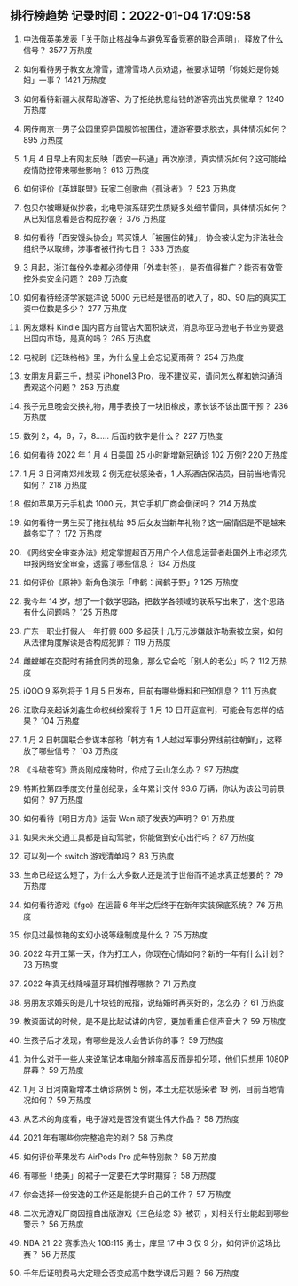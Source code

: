 
## 排行榜趋势 记录时间：2022-01-04 17:09:58
  
  1. 中法俄英美发表「关于防止核战争与避免军备竞赛的联合声明」，释放了什么信号？ 3577 万热度
    
  2. 如何看待男子教女友滑雪，遭滑雪场人员劝退，被要求证明「你媳妇是你媳妇」一事？ 1421 万热度
    
  3. 如何看待新疆大叔帮助游客、为了拒绝执意给钱的游客亮出党员徽章？ 1240 万热度
    
  4. 网传南京一男子公园里穿异国服饰被围住，遭游客要求脱衣，具体情况如何？ 895 万热度
    
  5. 1 月 4 日早上有网友反映「西安一码通」再次崩溃，真实情况如何？这可能给疫情防控带来哪些影响？ 613 万热度
    
  6. 如何评价《英雄联盟》玩家二创歌曲《孤泳者》？ 523 万热度
    
  7. 包贝尔被曝疑似抄袭，北电导演系研究生质疑多处细节雷同，具体情况如何？从已知信息看是否构成抄袭？ 376 万热度
    
  8. 如何看待「西安馒头协会」骂买馍人「被圈住的猪」，协会被认定为非法社会组织予以取缔，涉事者被行拘七日？ 333 万热度
    
  9. 3 月起，浙江每份外卖都必须使用「外卖封签」，是否值得推广？能否有效管控外卖安全问题？ 289 万热度
    
  10. 如何看待经济学家姚洋说 5000 元已经是很高的收入了，80、90 后的真实工资中位数是多少？ 277 万热度
    
  11. 网友爆料 Kindle 国内官方自营店大面积缺货，消息称亚马逊电子书业务要退出国内市场，是真的吗？ 265 万热度
    
  12. 电视剧《还珠格格》里，为什么皇上会忘记夏雨荷？ 254 万热度
    
  13. 女朋友月薪三千，想买 iPhone13 Pro，我不建议买，请问怎么样和她沟通消费观这个问题？ 253 万热度
    
  14. 孩子元旦晚会交换礼物，用手表换了一块旧橡皮，家长该不该出面干预？ 236 万热度
    
  15. 数列 2，4，6，7，8…… 后面的数字是什么？ 227 万热度
    
  16. 如何看待 2022 年 1 月 4 日美国 25 小时新增新冠确诊 102 万例? 220 万热度
    
  17. 1 月 3 日河南郑州发现 2 例无症状感染者，1 人系酒店保洁员，目前当地情况如何？ 218 万热度
    
  18. 假如苹果万元手机卖 1000 元，其它手机厂商会倒闭吗？ 214 万热度
    
  19. 如何看待一男生买了拖拉机给 95 后女友当新年礼物？这一届情侣是不是越来越务实了？ 172 万热度
    
  20. 《网络安全审查办法》规定掌握超百万用户个人信息运营者赴国外上市必须先申报网络安全审查，透露了哪些信息？ 134 万热度
    
  21. 如何评价《原神》新角色演示「申鹤：闻鹤于野」? 125 万热度
    
  22. 我今年 14 岁，想了一个数学思路，把数学各领域的联系写出来了，这个思路有什么问题吗？ 125 万热度
    
  23. 广东一职业打假人一年打假 800 多起获十几万元涉嫌敲诈勒索被立案，如何从法律角度解读是否构成犯罪？ 119 万热度
    
  24. 雌螳螂在交配时有捕食同类的现象，那么它会吃「别人的老公」吗？ 112 万热度
    
  25. iQOO 9 系列将于 1 月 5 日发布，目前有哪些爆料和已知信息？ 111 万热度
    
  26. 江歌母亲起诉刘鑫生命权纠纷案将于 1 月 10 日开庭宣判，可能会有怎样的结果？ 104 万热度
    
  27. 1 月 2 日韩国联合参谋本部称「韩方有 1 人越过军事分界线前往朝鲜」，这释放了哪些信号？ 103 万热度
    
  28. 《斗破苍穹》萧炎刚成废物时，你成了云山怎么办？ 97 万热度
    
  29. 特斯拉第四季度交付量创纪录，全年累计交付 93.6 万辆，你认为该公司前景如何？ 97 万热度
    
  30. 如何看待《明日方舟》运营 Wan 顽子发表的声明？ 91 万热度
    
  31. 如果未来交通工具都是自动驾驶，你能做到安心出行吗？ 87 万热度
    
  32. 可以列一个 switch 游戏清单吗？ 83 万热度
    
  33. 生命已经这么短了，为什么大多数人还是流于世俗而不追求真正想要的？ 79 万热度
    
  34. 如何看待游戏《fgo》在运营 6 年半之后终于在新年实装保底系统？ 76 万热度
    
  35. 你见过最惊艳的玄幻小说等级制度是什么？ 75 万热度
    
  36. 2022 年开工第一天，作为打工人，你现在心情如何？新的一年有什么计划？ 73 万热度
    
  37. 2022 年真无线降噪蓝牙耳机推荐哪款？ 71 万热度
    
  38. 男朋友求婚买的是几十块钱的戒指，说结婚时再买好的，怎么办？ 61 万热度
    
  39. 教资面试的时候，是不是比起试讲的内容，更加看重自信声音大？ 59 万热度
    
  40. 生孩子后才发现，有哪些是没人会告诉你的事？ 59 万热度
    
  41. 为什么对于一些人来说笔记本电脑分辨率高反而是扣分项，他们只想用 1080P 屏幕？ 59 万热度
    
  42. 1 月 3 日河南新增本土确诊病例 5 例，本土无症状感染者 19 例，目前当地情况如何？ 59 万热度
    
  43. 从艺术的角度看，电子游戏是否没有诞生伟大作品？ 58 万热度
    
  44. 2021 年有哪些你完整追完的剧？ 58 万热度
    
  45. 如何评价苹果发布 AirPods Pro 虎年特别款？ 58 万热度
    
  46. 有哪些「绝美」的裙子一定要在大学时期穿？ 58 万热度
    
  47. 你会选择一份安逸的工作还是能提升自己的工作？ 57 万热度
    
  48. 二次元游戏厂商因擅自出版游戏《三色绘恋 S》被罚 ，对相关行业能起到哪些警示？ 56 万热度
    
  49. NBA 21-22 赛季热火 108:115 勇士，库里 17 中 3 仅 9 分，如何评价这场比赛？ 56 万热度
    
  50. 千年后证明费马大定理会否变成高中数学课后习题？ 56 万热度
    